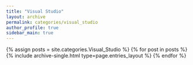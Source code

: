 ```yaml
---
title: "Visual Studio"
layout: archive
permalink: categories/visual_studio
author_profile: true
sidebar_main: true
---
```

{% assign posts = site.categories.Visual_Studio %}
{% for post in posts %} {% include archive-single.html type=page.entries_layout %} {% endfor %}